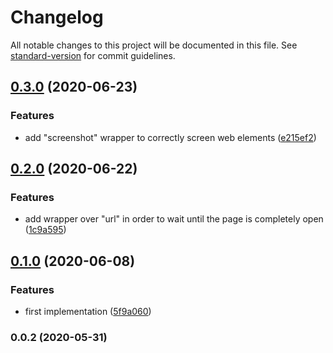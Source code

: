 # Changelog

All notable changes to this project will be documented in this file. See [standard-version](https://github.com/conventional-changelog/standard-version) for commit guidelines.

## [0.3.0](https://github.com/gemini-testing/hermione-safari-commands/compare/v0.2.0...v0.3.0) (2020-06-23)


### Features

* add "screenshot" wrapper to correctly screen web elements ([e215ef2](https://github.com/gemini-testing/hermione-safari-commands/commit/e215ef2a58c6270cf45b74a4fbc92bc92e0d5550))

## [0.2.0](https://github.com/gemini-testing/hermione-safari-commands/compare/v0.1.0...v0.2.0) (2020-06-22)


### Features

* add wrapper over "url" in order to wait until the page is completely open ([1c9a595](https://github.com/gemini-testing/hermione-safari-commands/commit/1c9a595063e2648c2b77b3cfaded83f175e85e85))

## [0.1.0](https://github.com/gemini-testing/hermione-safari-commands/compare/v0.0.2...v0.1.0) (2020-06-08)


### Features

* first implementation ([5f9a060](https://github.com/gemini-testing/hermione-safari-commands/commit/5f9a0604571e653f6c6b345b39fee63bd50da519))

### 0.0.2 (2020-05-31)
